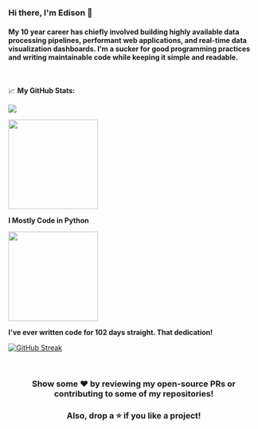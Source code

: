 ### Hi there, I'm Edison 👋

#### My 10 year career has chiefly involved building highly available data processing pipelines, performant web applications, and real-time data visualization dashboards. I'm a sucker for good programming practices and writing maintainable code while keeping it simple and readable.

<br>

📈 **My GitHub Stats:** 

![](https://komarev.com/ghpvc/?username=edison12a&color=blueviolet&style=flat)


<img height="180em" src="https://github-readme-stats.vercel.app/api?username=edison12a&show_icons=true&hide_border=true&&count_private=true&include_all_commits=true&hide=contribs" />

**I Mostly Code in Python** 

<img height="180em" src="https://github-readme-stats.vercel.app/api/top-langs/?username=edison12a&exclude_repo=KNN-Image-Classification&show_icons=true&hide_border=true&layout=compact&langs_count=8"/>

**I've ever written code for 102 days straight. That dedication!** 

[![GitHub Streak](http://github-readme-streak-stats.herokuapp.com?user=edison12a&fire=DD2727&dates=000ADD)](https://git.io/streak-stats)


<br>

<div align="center">
  
### Show some ❤️ by reviewing my open-source PRs or contributing to some of my repositories!
### Also, drop a ⭐ if you like a project!

</div>
